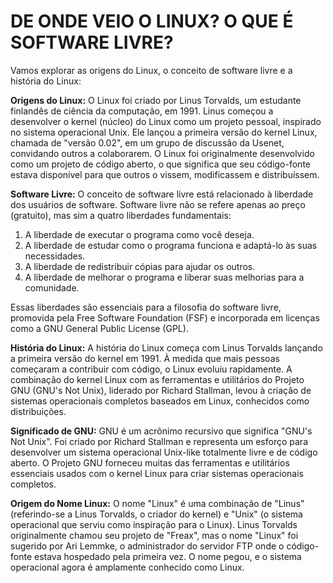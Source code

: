 # DE ONDE VEIO O LINUX? O QUE É SOFTWARE LIVRE?
Vamos explorar as origens do Linux, o conceito de software livre e a história do Linux:

**Origens do Linux:**
O Linux foi criado por Linus Torvalds, um estudante finlandês de ciência da computação, em 1991. Linus começou a desenvolver o kernel (núcleo) do Linux como um projeto pessoal, inspirado no sistema operacional Unix. Ele lançou a primeira versão do kernel Linux, chamada de "versão 0.02", em um grupo de discussão da Usenet, convidando outros a colaborarem. O Linux foi originalmente desenvolvido como um projeto de código aberto, o que significa que seu código-fonte estava disponível para que outros o vissem, modificassem e distribuíssem.

**Software Livre:**
O conceito de software livre está relacionado à liberdade dos usuários de software. Software livre não se refere apenas ao preço (gratuito), mas sim a quatro liberdades fundamentais:
1. A liberdade de executar o programa como você deseja.
2. A liberdade de estudar como o programa funciona e adaptá-lo às suas necessidades.
3. A liberdade de redistribuir cópias para ajudar os outros.
4. A liberdade de melhorar o programa e liberar suas melhorias para a comunidade.

Essas liberdades são essenciais para a filosofia do software livre, promovida pela Free Software Foundation (FSF) e incorporada em licenças como a GNU General Public License (GPL).

**História do Linux:**
A história do Linux começa com Linus Torvalds lançando a primeira versão do kernel em 1991. À medida que mais pessoas começaram a contribuir com código, o Linux evoluiu rapidamente. A combinação do kernel Linux com as ferramentas e utilitários do Projeto GNU (GNU's Not Unix), liderado por Richard Stallman, levou à criação de sistemas operacionais completos baseados em Linux, conhecidos como distribuições.

**Significado de GNU:**
GNU é um acrônimo recursivo que significa "GNU's Not Unix". Foi criado por Richard Stallman e representa um esforço para desenvolver um sistema operacional Unix-like totalmente livre e de código aberto. O Projeto GNU forneceu muitas das ferramentas e utilitários essenciais usados com o kernel Linux para criar sistemas operacionais completos.

**Origem do Nome Linux:**
O nome "Linux" é uma combinação de "Linus" (referindo-se a Linus Torvalds, o criador do kernel) e "Unix" (o sistema operacional que serviu como inspiração para o Linux). Linus Torvalds originalmente chamou seu projeto de "Freax", mas o nome "Linux" foi sugerido por Ari Lemmke, o administrador do servidor FTP onde o código-fonte estava hospedado pela primeira vez. O nome pegou, e o sistema operacional agora é amplamente conhecido como Linux.